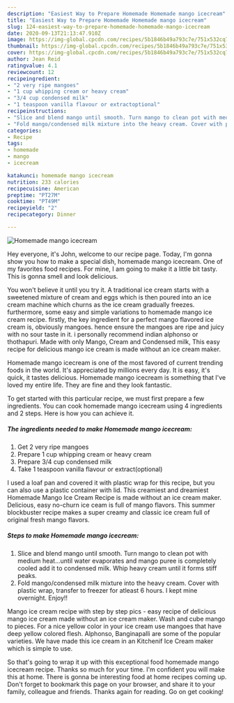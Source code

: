 ```yaml
---
description: "Easiest Way to Prepare Homemade Homemade mango icecream"
title: "Easiest Way to Prepare Homemade Homemade mango icecream"
slug: 124-easiest-way-to-prepare-homemade-homemade-mango-icecream
date: 2020-09-13T21:13:47.910Z
image: https://img-global.cpcdn.com/recipes/5b1846b49a793c7e/751x532cq70/homemade-mango-icecream-recipe-main-photo.jpg
thumbnail: https://img-global.cpcdn.com/recipes/5b1846b49a793c7e/751x532cq70/homemade-mango-icecream-recipe-main-photo.jpg
cover: https://img-global.cpcdn.com/recipes/5b1846b49a793c7e/751x532cq70/homemade-mango-icecream-recipe-main-photo.jpg
author: Jean Reid
ratingvalue: 4.1
reviewcount: 12
recipeingredient:
- "2 very ripe mangoes"
- "1 cup whipping cream or heavy cream"
- "3/4 cup condensed milk"
- "1 teaspoon vanilla flavour or extractoptional"
recipeinstructions:
- "Slice and blend mango until smooth. Turn mango to clean pot with medium heat...until water evaporates and mango puree is completely cooled add it to condensed milk. Whip heavy cream until it forms stiff peaks."
- "Fold mango/condensed milk mixture into the heavy cream. Cover with plastic wrap, transfer to freezer for atleast 6 hours. I kept mine overnight. Enjoy!!"
categories:
- Recipe
tags:
- homemade
- mango
- icecream

katakunci: homemade mango icecream 
nutrition: 233 calories
recipecuisine: American
preptime: "PT27M"
cooktime: "PT49M"
recipeyield: "2"
recipecategory: Dinner

---
```



![Homemade mango icecream](https://img-global.cpcdn.com/recipes/5b1846b49a793c7e/751x532cq70/homemade-mango-icecream-recipe-main-photo.jpg)

Hey everyone, it's John, welcome to our recipe page. Today, I'm gonna show you how to make a special dish, homemade mango icecream. One of my favorites food recipes. For mine, I am going to make it a little bit tasty. This is gonna smell and look delicious.

You won&#39;t believe it until you try it. A traditional ice cream starts with a sweetened mixture of cream and eggs which is then poured into an ice cream machine which churns as the ice cream gradually freezes. furthermore, some easy and simple variations to homemade mango ice cream recipe. firstly, the key ingredient for a perfect mango flavored ice cream is, obviously mangoes. hence ensure the mangoes are ripe and juicy with no sour taste in it. i personally recommend indian alphonso or thothapuri. Made with only Mango, Cream and Condensed milk, This easy recipe for delicious mango ice cream is made without an ice cream maker.

Homemade mango icecream is one of the most favored of current trending foods in the world. It's appreciated by millions every day. It is easy, it's quick, it tastes delicious. Homemade mango icecream is something that I've loved my entire life. They are fine and they look fantastic.


To get started with this particular recipe, we must first prepare a few ingredients. You can cook homemade mango icecream using 4 ingredients and 2 steps. Here is how you can achieve it.

<!--inarticleads1-->

##### The ingredients needed to make Homemade mango icecream:

1. Get 2 very ripe mangoes
1. Prepare 1 cup whipping cream or heavy cream
1. Prepare 3/4 cup condensed milk
1. Take 1 teaspoon vanilla flavour or extract(optional)


I used a loaf pan and covered it with plastic wrap for this recipe, but you can also use a plastic container with lid. This creamiest and dreamiest Homemade Mango Ice Cream Recipe is made without an ice cream maker. Delicious, easy no-churn ice ceam is full of mango flavors. This summer blockbuster recipe makes a super creamy and classic ice cream full of original fresh mango flavors. 

<!--inarticleads2-->

##### Steps to make Homemade mango icecream:

1. Slice and blend mango until smooth. Turn mango to clean pot with medium heat...until water evaporates and mango puree is completely cooled add it to condensed milk. Whip heavy cream until it forms stiff peaks.
1. Fold mango/condensed milk mixture into the heavy cream. Cover with plastic wrap, transfer to freezer for atleast 6 hours. I kept mine overnight. Enjoy!!


Mango ice cream recipe with step by step pics - easy recipe of delicious mango ice cream made without an ice cream maker. Wash and cube mango to pieces. For a nice yellow color in your ice cream use mangoes that have deep yellow colored flesh. Alphonso, Banginapalli are some of the popular varieties. We have made this ice cream in an Kitchenif Ice Cream maker which is simple to use. 

So that's going to wrap it up with this exceptional food homemade mango icecream recipe. Thanks so much for your time. I'm confident you will make this at home. There is gonna be interesting food at home recipes coming up. Don't forget to bookmark this page on your browser, and share it to your family, colleague and friends. Thanks again for reading. Go on get cooking!
